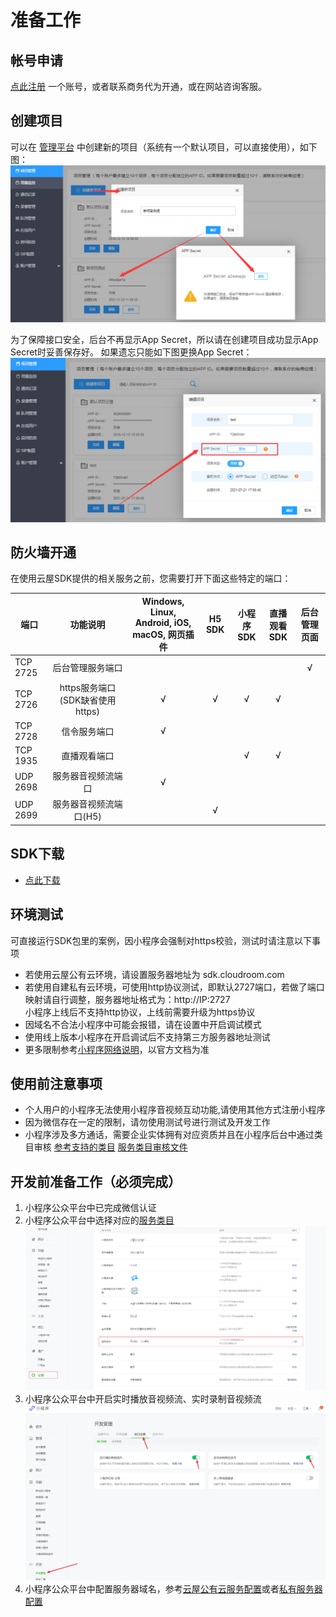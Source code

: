 # 准备工作

## 帐号申请

[点此注册](https://sdk.cloudroom.com/mgr_sdk/register.html) 一个账号，或者联系商务代为开通，或在网站咨询客服。

<h2 id=getappid>创建项目</h2>


可以在 [管理平台](https://sdk.cloudroom.com/mgr_sdk/) 中创建新的项目（系统有一个默认项目，可以直接使用），如下图：
![GetAPPID](./images/getAppID.png)

为了保障接口安全，后台不再显示App Secret，所以请在创建项目成功显示App Secret时妥善保存好。 如果遗忘只能如下图更换App Secret：
![ChangeAppSecret](./images/ChangeAppSecret.png)


<h2 id=fireWallSettings>防火墙开通</h2>

在使用云屋SDK提供的相关服务之前，您需要打开下面这些特定的端口：

<table border=0 cellpadding=0 cellspacing=0 style='border-collapse:collapse;table-layout:fixed;'>
    <thead>
        <tr >
            <th style='width:12%;text-align:center'>端口</th>
            <th style='width:25%;text-align:center'>功能说明</th>
            <th style='width:23%;text-align:center'>Windows, Linux, Android, iOS, macOS, 网页插件</th>
            <th style='width:10%;text-align:center'>H5 SDK</th>
            <th style='width:10%;text-align:center'>小程序SDK</th>
            <th style='width:10%;text-align:center'>直播观看SDK</th>
            <th style='width:10%;text-align:center'>后台管理页面</th>
        </tr>
    </thead>
    <tbody>
    <tr>
        <td>TCP 2725</td>
        <td style='text-align:center'>后台管理服务端口</td>
        <td></td>
        <td></td>
        <td></td>
        <td></td>
        <td style='text-align:center'>√</td>
    </tr>
    <tr>
        <td>TCP 2726</td>
        <td style='text-align:center'>https服务端口<br />(SDK缺省使用https)
        </td>
        <td style='text-align:center'>√</td>
        <td style='text-align:center'>√</td>
        <td style='text-align:center'>√</td>
        <td style='text-align:center'>√</td>
        <td style='text-align:center'></td>
    </tr>
    <tr>
        <td>TCP 2728</td>
        <td style='text-align:center'>信令服务端口</td>
        <td style='text-align:center'>√</td>
        <td style='text-align:center'></td>
        <td style='text-align:center'></td>
        <td style='text-align:center'></td>
        <td style='text-align:center'></td>
    </tr>
    <tr>
        <td>TCP 1935</td>
        <td style='text-align:center'>直播观看端口</td>
        <td></td>
        <td></td>
        <td style='text-align:center'>√</td>
        <td style='text-align:center'>√</td>
        <td style='text-align:center'></td>
    </tr>
    <tr>
        <td>UDP 2698</td>
        <td style='text-align:center'>服务器音视频流端口</td>
        <td style='text-align:center'>√</td>
        <td></td>
        <td></td>
        <td></td>
        <td></td>
    </tr>
    <tr>
        <td>UDP 2699</td>
        <td style='text-align:center'>服务器音视频流端口(H5)</td>
        <td></td>
        <td style='text-align:center'>√</td>
        <td></td>
        <td></td>
        <td></td>
    </tr>    
    </tbody>
</table>


## SDK下载
- [点此下载](download.md#sdk下载地址) 

## 环境测试
可直接运行SDK包里的案例，因小程序会强制对https校验，测试时请注意以下事项  
 * 若使用云屋公有云环境，请设置服务器地址为 sdk.cloudroom.com
 * 若使用自建私有云环境，可使用http协议测试，即默认2727端口，若做了端口映射请自行调整，服务器地址格式为：http://IP:2727  
 小程序上线后不支持http协议，上线前需要升级为https协议  
 * 因域名不合法小程序中可能会报错，请在设置中开启调试模式
 * 使用线上版本小程序在开启调试后不支持第三方服务器地址测试
 * 更多限制参考[小程序网络说明](https://developers.weixin.qq.com/miniprogram/dev/framework/ability/network.html)，以官方文档为准

## 使用前注意事项
  * 个人用户的小程序无法使用小程序音视频互动功能,请使用其他方式注册小程序
  * 因为微信存在一定的限制，请勿使用测试号进行测试及开发工作
  * 小程序涉及多方通话，需要企业实体拥有对应资质并且在小程序后台中通过类目审核 [参考支持的类目](https://developers.weixin.qq.com/miniprogram/dev/component/live-pusher.html) [服务类目审核文件](https://developers.weixin.qq.com/miniprogram/product/material/)

## 开发前准备工作（必须完成）

1. 小程序公众平台中已完成微信认证
1. 小程序公众平台中选择对应的[服务类目](https://developers.weixin.qq.com/miniprogram/dev/component/live-pusher.html)
![选择服务类目](./images/wxconfig/setServerClass.png)
1. 小程序公众平台中开启实时播放音视频流、实时录制音视频流
![开启权限开关](./images/wxconfig/startLivePusher.png)
1. 小程序公众平台中配置服务器域名，参考[云屋公有云服务配置](/wxconfig.md#public)或者[私有服务器配置](/wxconfig.md#private)